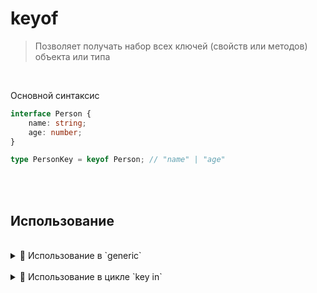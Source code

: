 # keyof
> Позволяет получать набор всех ключей (свойств или методов) объекта или типа

<br>

Основной синтаксис
```typescript
interface Person {
    name: string;
    age: number;
}

type PersonKey = keyof Person; // "name" | "age"

```       

<br>
<br>

## Использование

<br>

<details>
<summary>🔹 Использование в `generic`</summary>

<br>
    
```typescript
interface Person {
    name: string;
    age: number;
}

function getProperty<T, K extends keyof T>(obj: T, key: K): T[K] {
    return obj[key];
}

const person: Person = {
    name: "Alice",
    age: 30
};

const nameValue = getProperty(person, "name"); // nameValue - 'Alice'
const ageValue = getProperty(person, "age");   // ageValue - 30

```
<br>

&emsp;&emsp; 🎯 `T` содержит типизированый объект `{name: string, age: number}`              
&emsp;&emsp; 🎯 `K` при помощи `keyof` вынимает все ключи в виде строки из `T`  `'name' | 'age'`  
&emsp;&emsp; 🎯 Вторым аргументом функции может быть только ключ, который есть в объекте первого аргумента

</details>

<br>    

<details>
<summary>🔹 Использование в цикле `key in`</summary>
```typescript
type FormProps = {
  name: string,
  age: number
}

type ValidationScheme<T> = {
  [K in keyof T]: {
      value: T[K],
      check: boolean,
      inputName: K
  }
}

type ValidationSchemeForm = ValidationScheme<FormProps>
```  
&emsp;&emsp; 🎯 `FormProps` содержит имена инпутов формы, и тип их значения    
&emsp;&emsp; 🎯 `ValidationScheme` служит как динамический генератор типов, параметров для каждого из инпута формы  
&emsp;&emsp; 🎯 `ValidationSchemeForm` соеденительное звено, которое прокидывает через `generic`, все инпуты в генератор  

<br>

👆 `[K in keyof T]` конструкция делает следующиее  
&emsp;&emsp; 🎯 `keyof T` получает все ключи из полученного `generic` 👉🏼 (`'name' | 'age'`)  
&emsp;&emsp; 🎯 Все ключи перебираються в цикле, создавая новый типизированный объект с свойствами `{value: T[K], check: boolean, inputName: K}`   
&emsp;&emsp; 🎯 В переменную `K` по очередно попадают все ключи из `keyof T`: `'name', 'age'`   
&emsp;&emsp; 🎯 Имея ключ, можно получить и значение каждого ключа из `generic`, это происходит в переменной `value: T[K]`

```typescript
type ValidationSchemeForm = { // => результат работы K in keyof T 
     name: {
            value: string;
            check: boolean;
            inputName: "name";
     },
     age: {
         value: number;
         check: boolean;
         inputName: "age";
     }
}
```
</details>

